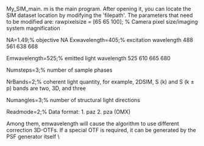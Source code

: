 My_SIM_main. m is the main program. After opening it, you can locate the SIM dataset location by modifying the 'filepath'. The parameters that need to be modified are:
rawpixelsize = [65 65 100]; %  Camera pixel size/imaging system magnification 

NA=1.49;% objective NA 
Exwavelength=405;% excitation wavelength 488 561 638 668 


Emwavelength=525;% emitted light wavelength 525 610 665 680 


Numsteps=3;% number of sample phases 


NrBands=2;% coherent light quantity, for example, 2DSIM, S (k) and S (k ± p) bands are two, 3D, and three 


Numangles=3;% number of structural light directions


Readmode=2;% Data format: 1. paz 2. pza (OMX) 


Among them, emwavelength will cause the algorithm to use different correction 3D-OTFs. If a special OTF is required, it can be generated by the PSF generator itself \\
